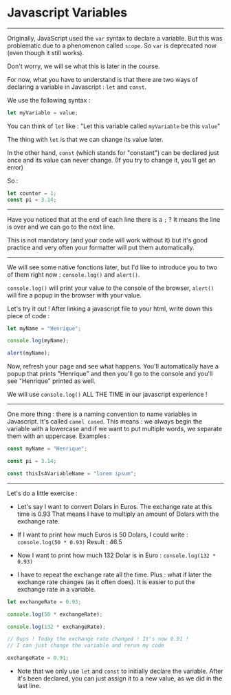 # Javascript Variables

---

Originally, JavaScript used the `var` syntax to declare a variable. But this was problematic due to a phenomenon called `scope`. So `var` is deprecated now (even though it still works).

Don't worry, we will se what this is later in the course.

For now, what you have to understand is that there are two ways of declaring a variable in Javascript : `let` and `const`.

We use the following syntax :

```js
let myVariable = value;
```

You can think of `let` like : "Let this variable called `myVariable` be this `value`"

The thing with `let` is that we can change its value later.

In the other hand, `const` (which stands for "constant") can be declared just once and its value can never change. (If you try to change it, you'll get an error)

So :

```js
let counter = 1;
const pi = 3.14;
```

---

Have you noticed that at the end of each line there is a `;` ?
It means the line is over and we can go to the next line.

This is not mandatory (and your code will work without it) but it's good practice and very often your formatter will put them automatically.

---

We will see some native fonctions later, but I'd like to introduce you to two of them right now : `console.log()` and `alert()`.

`console.log()` will print your value to the console of the browser, `alert()` will fire a popup in the browser with your value.

Let's try it out ! After linking a javascript file to your html, write down this piece of code :

```js
let myName = "Henrique";

console.log(myName);

alert(myName);
```

Now, refresh your page and see what happens.
You'll automatically have a popup that prints "Henrique" and then you'll go to the console and you'll see "Henrique" printed as well.

We will use `console.log()` ALL THE TIME in our javascript experience !

---

One more thing : there is a naming convention to name variables in Javascript. It's called `camel cased`. This means : we always begin the variable with a lowercase and if we want to put multiple words, we separate them with an uppercase. Examples :

```js
const myName = "Henrique";

const pi = 3.14;

const thisIsAVariableName = "lorem ipsum";
```

---

Let's do a little exercise :

- Let's say I want to convert Dolars in Euros. The exchange rate at this time is 0.93 That means I have to multiply an amount of Dolars with the exchange rate.

- If I want to print how much Euros is 50 Dolars, I could write :
  `console.log(50 * 0.93)`
  Result : 46.5

- Now I want to print how much 132 Dolar is in Euro :
  `console.log(132 * 0.93)`

- I have to repeat the exchange rate all the time. Plus : what if later the exchange rate changes (as it often does). It is easier to put the exchange rate in a variable.

```js
let exchangeRate = 0.93;

console.log(50 * exchangeRate);

console.log(132 * exchangeRate);

// Oups ! Today the exchange rate changed ! It's now 0.91 !
// I can just change the variable and rerun my code

exchangeRate = 0.91;
```

- Note that we only use `let` and `const` to initially declare the variable. After it's been declared, you can just assign it to a new value, as we did in the last line.
